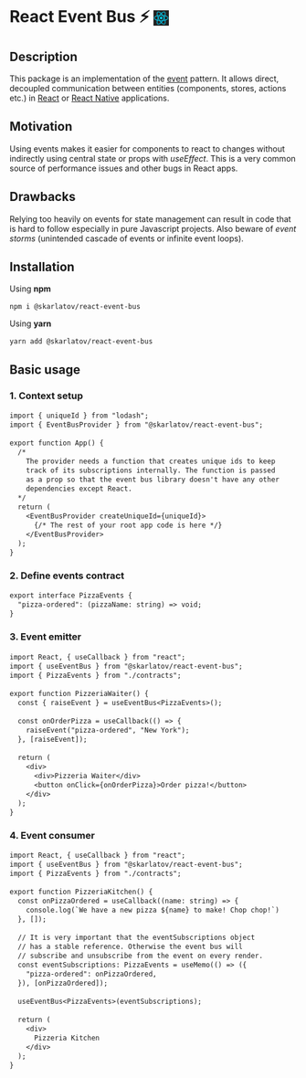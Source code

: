 # React Event Bus :zap: <img src="assets/icons/react.svg" alt="drawing" style="margin-bottom: -6px;" width="27" height="27"/>

## Description
This package is an implementation of the [event](https://en.wikipedia.org/wiki/Event-driven_architecture) pattern. It allows direct, decoupled communication between entities (components, stores, actions etc.) in [React](https://react.dev) or [React Native](https://reactnative.dev) applications.

## Motivation
Using events makes it easier for components to react to changes without indirectly using central state or props with *useEffect*. This is a very common source of performance issues and other bugs in React apps.

## Drawbacks
Relying too heavily on events for state management can result in code that is hard to follow especially in pure Javascript projects. Also beware of *event storms* (unintended cascade of events or infinite event loops).

## Installation

Using **npm**
```
npm i @skarlatov/react-event-bus
```

Using **yarn**
```
yarn add @skarlatov/react-event-bus
```

## Basic usage

    
### 1. Context setup
```
import { uniqueId } from "lodash";
import { EventBusProvider } from "@skarlatov/react-event-bus";

export function App() {
  /*
    The provider needs a function that creates unique ids to keep
    track of its subscriptions internally. The function is passed
    as a prop so that the event bus library doesn't have any other
    dependencies except React.
  */
  return (
    <EventBusProvider createUniqueId={uniqueId}>
      {/* The rest of your root app code is here */}
    </EventBusProvider>
  );
}
```

### 2. Define events contract
```
export interface PizzaEvents {
  "pizza-ordered": (pizzaName: string) => void;
}
```

### 3. Event emitter
```
import React, { useCallback } from "react";
import { useEventBus } from "@skarlatov/react-event-bus";
import { PizzaEvents } from "./contracts";

export function PizzeriaWaiter() {
  const { raiseEvent } = useEventBus<PizzaEvents>();

  const onOrderPizza = useCallback(() => {
    raiseEvent("pizza-ordered", "New York");
  }, [raiseEvent]);

  return (
    <div>
      <div>Pizzeria Waiter</div>
      <button onClick={onOrderPizza}>Order pizza!</button>
    </div>
  );
}
```

### 4. Event consumer
```
import React, { useCallback } from "react";
import { useEventBus } from "@skarlatov/react-event-bus";
import { PizzaEvents } from "./contracts";

export function PizzeriaKitchen() {
  const onPizzaOrdered = useCallback((name: string) => {
    console.log(`We have a new pizza ${name} to make! Chop chop!`)
  }, []);

  // It is very important that the eventSubscriptions object
  // has a stable reference. Otherwise the event bus will
  // subscribe and unsubscribe from the event on every render.
  const eventSubscriptions: PizzaEvents = useMemo(() => ({
    "pizza-ordered": onPizzaOrdered,
  }), [onPizzaOrdered]);

  useEventBus<PizzaEvents>(eventSubscriptions);

  return (
    <div>
      Pizzeria Kitchen
    </div>
  );
}
```